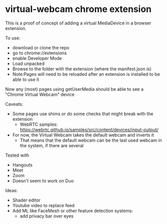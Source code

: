 # virtual-webcam chrome extension

This is a proof of concept of adding a virtual MediaDevice in a browser extension.

To use:
- download or clone the repo
- go to chrome://extensions
- enable Developer Mode
- Load unpacked
- Browse to the folder with the extension (where the manifest.json is)
- Note:Pages will need to be reloaded after an extension is installed to be able to use it

Now any (most) pages using getUserMedia should be able to see a "Chrome Virtual Webcam" device

Caveats:
- Some pages use shims or do some checks that might break with the extension 
  - WebRTC samples: https://webrtc.github.io/samples/src/content/devices/input-output/
- For now, the Virtual Webcam takes the default webcam and inverts it
  - That means that the default webcam can be the last used webcam in the system, if there are several
  
Tested with
- Hangouts
- Meet
- Zoom
- Doesn't seem to work on Duo
  
Ideas:
- Shader editor
- Youtube video to replace feed
- Add ML like FaceMesh or other feature detection systems:
  - add privacy bar over eyes
  
